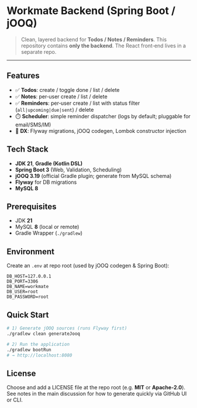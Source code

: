 # Workmate Backend (Spring Boot / jOOQ)

> Clean, layered backend for **Todos / Notes / Reminders**. This repository contains **only the backend**. The React front‑end lives in a separate repo.

---

## Features

* ✅ **Todos**: create / toggle done / list / delete
* ✅ **Notes**: per‑user create / list / delete
* ✅ **Reminders**: per‑user create / list with status filter (`all|upcoming|due|sent`) / delete
* ⏱️ **Scheduler**: simple reminder dispatcher (logs by default; pluggable for email/SMS/IM)
* 🧰 **DX**: Flyway migrations, jOOQ codegen, Lombok constructor injection

## Tech Stack

* **JDK 21**, **Gradle (Kotlin DSL)**
* **Spring Boot 3** (Web, Validation, Scheduling)
* **jOOQ 3.19** (official Gradle plugin; generate from MySQL schema)
* **Flyway** for DB migrations
* **MySQL 8**


## Prerequisites

* JDK **21**
* MySQL **8** (local or remote)
* Gradle Wrapper (`./gradlew`)

## Environment

Create an `.env` at repo root (used by jOOQ codegen & Spring Boot):

```
DB_HOST=127.0.0.1
DB_PORT=3306
DB_NAME=workmate
DB_USER=root
DB_PASSWORD=root
```

## Quick Start

```bash
# 1) Generate jOOQ sources (runs Flyway first)
./gradlew clean generateJooq

# 2) Run the application
./gradlew bootRun
# → http://localhost:8080
```

## License

Choose and add a LICENSE file at the repo root (e.g. **MIT** or **Apache‑2.0**). See notes in the main discussion for how to generate quickly via GitHub UI or CLI.

